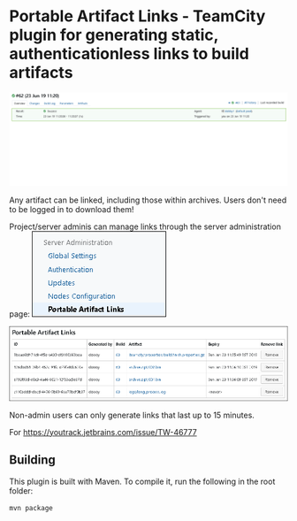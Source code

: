 # Portable Artifact Links - TeamCity plugin for generating static, authenticationless links to build artifacts
![demo](/images/demo.gif)

Any artifact can be linked, including those within archives. Users don't need to be logged in to download them!

Project/server adminis can manage links through the server administration page:
![link_manager](/images/link_manager.png)

![link_manager_page](/images/link_manager_page.png)

Non-admin users can only generate links that last up to 15 minutes.

For https://youtrack.jetbrains.com/issue/TW-46777

## Building
This plugin is built with Maven. To compile it, run the following in the root folder:

```
mvn package
```